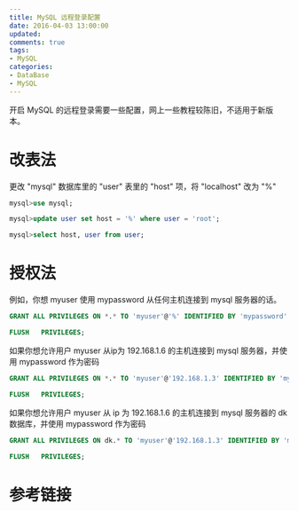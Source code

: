 ```yaml
---
title: MySQL 远程登录配置
date: 2016-04-03 13:00:00
updated:
comments: true
tags:
- MySQL
categories:
- DataBase
- MySQL
---
```


开启 MySQL 的远程登录需要一些配置，网上一些教程较陈旧，不适用于新版本。

<!--more-->

# 改表法

更改 "mysql" 数据库里的 "user" 表里的 "host" 项，将 "localhost" 改为 "%"

```sql
mysql>use mysql;

mysql>update user set host = '%' where user = 'root';

mysql>select host, user from user;
```

# 授权法

例如，你想 myuser 使用 mypassword 从任何主机连接到 mysql 服务器的话。

```sql
GRANT ALL PRIVILEGES ON *.* TO 'myuser'@'%' IDENTIFIED BY 'mypassword' WITH GRANT OPTION;

FLUSH   PRIVILEGES;
```

如果你想允许用户 myuser 从ip为 192.168.1.6 的主机连接到 mysql 服务器，并使用 mypassword 作为密码

```sql
GRANT ALL PRIVILEGES ON *.* TO 'myuser'@'192.168.1.3' IDENTIFIED BY 'mypassword' WITH GRANT OPTION;

FLUSH   PRIVILEGES;
```

如果你想允许用户 myuser 从 ip 为 192.168.1.6 的主机连接到 mysql 服务器的 dk 数据库，并使用 mypassword 作为密码

```sql
GRANT ALL PRIVILEGES ON dk.* TO 'myuser'@'192.168.1.3' IDENTIFIED BY 'mypassword' WITH GRANT OPTION;

FLUSH   PRIVILEGES;
```

# 参考链接
